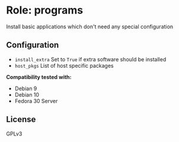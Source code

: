 # Role: programs

Install basic applications which don't need any special configuration

## Configuration

* `install_extra` Set to `True` if extra software should be installed
* `host_pkgs` List of host specific packages

**Compatibility tested with:**
 * Debian 9
 * Debian 10
 * Fedora 30 Server

## License
GPLv3
